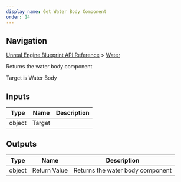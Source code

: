```yaml
---
display_name: Get Water Body Component
order: 14
---
```

## Navigation

[Unreal Engine Blueprint API Reference](https://dev.epicgames.com/documentation/en-us/unreal-engine/BlueprintAPI) > [Water](https://dev.epicgames.com/documentation/en-us/unreal-engine/BlueprintAPI/Water)

Returns the water body component

Target is Water Body

## Inputs

| Type | Name | Description |
| --- | --- | --- |
| object | Target |  |

## Outputs

| Type | Name | Description |
| --- | --- | --- |
| object | Return Value | Returns the water body component |
